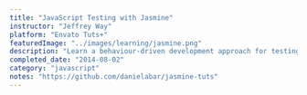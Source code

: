 ```yaml
---
title: "JavaScript Testing with Jasmine"
instructor: "Jeffrey Way"
platform: "Envato Tuts+"
featuredImage: "../images/learning/jasmine.png"
description: "Learn a behaviour-driven development approach for testing your JavaScript code."
completed_date: "2014-08-02"
category: "javascript"
notes: "https://github.com/danielabar/jasmine-tuts"
---
```

